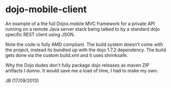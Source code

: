 dojo-mobile-client
==================

An example of a the full Dojox.mobile MVC framework for a private API running on a remote Java server stack 
being talked to by a standard dojo specific REST client using JSON.  

Note the code is fully AMD compliant.  The build system doesn't come with the project, instead its bundled
up with the dojo 1.7.2 dependency.  The build gets done via the custom build.xml and it uses shrinksafe.

Why the Dojo dudes don't fully package dojo releases as maven ZIP artifacts I dunno.  It would save me a
load of time, I had to make my own.

JB (17/09/2013)
